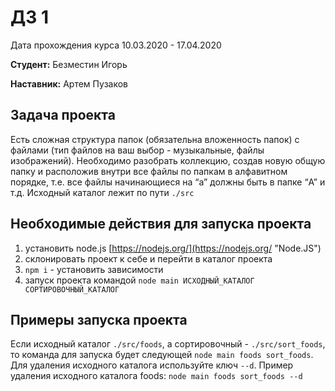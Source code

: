 # ДЗ 1
Дата прохождения курса 10.03.2020 - 17.04.2020

**Студент:** Безместин Игорь

**Наставник:** Артем Пузаков
 
## Задача проекта
Есть сложная структура папок (обязательна вложенность папок) с файлами (тип файлов на ваш выбор - музыкальные, файлы изображений). Необходимо разобрать коллекцию, создав новую общую папку и расположив внутри все файлы по папкам в алфавитном порядке, т.е. все файлы начинающиеся на “a” должны быть в папке “A” и т.д. 
Исходный каталог лежит по пути `./src`

## Необходимые действия для запуска проекта

1. установить node.js [https://nodejs.org/](https://nodejs.org/ "Node.JS")
2. cклонировать проект к себе и перейти в каталог проекта
3. `npm i` - установить зависимости
4. запуск проекта командой `node main ИСХОДНЫЙ_КАТАЛОГ СОРТИРОВОЧНЫЙ_КАТАЛОГ`

## Примеры запуска проекта
Если исходный каталог `./src/foods`, а сортировочный - `./src/sort_foods`, то команда для запуска будет следующей `node main foods sort_foods`. 
Для удаления исходного каталога используйте ключ `--d`. Пример удаления исходного каталога foods: `node main foods sort_foods --d`
